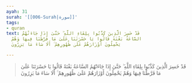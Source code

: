 ```yaml
---
ayah: 31
surah: '[[006-Surah|سورة]]'
tags:
- quran
text: قَدْ خَسِرَ الَّذِينَ كَذَّبُوا بِلِقَاءِ اللَّهِ ۖ حَتَّىٰ إِذَا جَاءَتْهُمُ
  السَّاعَةُ بَغْتَةً قَالُوا يَا حَسْرَتَنَا عَلَىٰ مَا فَرَّطْنَا فِيهَا وَهُمْ
  يَحْمِلُونَ أَوْزَارَهُمْ عَلَىٰ ظُهُورِهِمْ ۚ أَلَا سَاءَ مَا يَزِرُونَ

---
```

> قَدْ خَسِرَ الَّذِينَ كَذَّبُوا بِلِقَاءِ اللَّهِ ۖ حَتَّىٰ إِذَا جَاءَتْهُمُ السَّاعَةُ بَغْتَةً قَالُوا يَا حَسْرَتَنَا عَلَىٰ مَا فَرَّطْنَا فِيهَا وَهُمْ يَحْمِلُونَ أَوْزَارَهُمْ عَلَىٰ ظُهُورِهِمْ ۚ أَلَا سَاءَ مَا يَزِرُونَ

